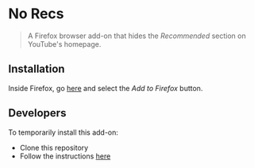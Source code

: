 # No Recs

> A Firefox browser add-on that hides the _Recommended_ section on YouTube's homepage.


## Installation

Inside Firefox, go [here](https://addons.mozilla.org/en-US/firefox/addon/no-recs/) and select the _Add to Firefox_ button.


## Developers

To temporarily install this add-on:

* Clone this repository
* Follow the instructions [here](https://developer.mozilla.org/en-US/Add-ons/WebExtensions/Your_first_WebExtension#Installing)
